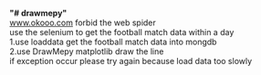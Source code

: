 **"# drawmepy"**        
www.okooo.com forbid the web spider   
use the selenium to get the football match data within a day    
1.use loaddata get the football match data into mongdb      
2.use DrawMepy matplotlib draw the line     
if exception occur please try again because load data too slowly
